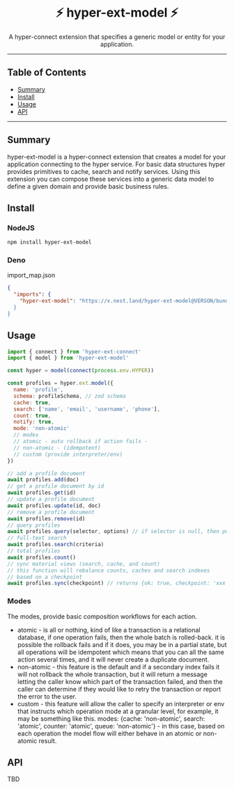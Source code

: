 <h1 align="center">⚡️ hyper-ext-model ⚡️</h1>
<p align="center">A hyper-connect extension that specifies a generic model or entity for your application.</p>

---

## Table of Contents

- [Summary](#summary)
- [Install](#install)
- [Usage](#usage)
- [API](#api)

---

## Summary

hyper-ext-model is a hyper-connect extension that creates a model for your application connecting to the hyper service. For basic data structures hyper provides primitives to cache, search and notify services. Using this extension you can compose these services into a generic data model to define a given domain and provide basic business rules.

## Install

### NodeJS

```sh
npm install hyper-ext-model
```

### Deno

import_map.json

```json
{
  "imports": {
    "hyper-ext-model": "https://x.nest.land/hyper-ext-model@VERSON/bundle.js
  }
}
```

## Usage

```js
import { connect } from 'hyper-ext-connect'
import { model } from 'hyper-ext-model'

const hyper = model(connect(process.env.HYPER))

const profiles = hyper.ext.model({
  name: 'profile',
  schema: profileSchema, // zod schema
  cache: true,
  search: ['name', 'email', 'username', 'phone'],
  count: true,
  notify: true,
  mode: 'non-atomic' 
  // modes 
  // atomic - auto rollback if action fails - 
  // non-atomic - (idempotent)
  // custom (provide interpreter/env)
})

// add a profile document
await profiles.add(doc)
// get a profile document by id
await profiles.get(id)
// update a profile document
await profiles.update(id, doc)
// remove a profile document
await profiles.remove(id)
// query profiles
await profiles.query(selector, options) // if selector is null, then pull list from cache
// full-text search
await profiles.search(criteria)
// total profiles
await profiles.count()
// sync material views (search, cache, and count)
// this function will rebalance counts, caches and search indexes 
// based on a checkpoint
await profiles.sync(checkpoint) // returns {ok: true, checkpoint: 'xxx'}
```

### Modes

The modes, provide basic composition workflows for each action.

- atomic - is all or nothing, kind of like a transaction is a relational database, if one operation fails, then the whole batch is rolled-back. it is possible the rollback fails and if it does, you may be in a partial state, but all operations will be idempotent which means that you can all the same action several times, and it will never create a duplicate document.
- non-atomic - this feature is the default and if a secondary index fails it will not rollback the whole transaction, but it will return a message letting the caller know which part of the transaction failed, and then the caller can determine if they would like to retry the transaction or report the error to the user.
- custom - this feature will allow the caller to specify an interpreter or env that instructs which operation mode at a granular level, for example, it may be something like this. modes: {cache: 'non-atomic', search: 'atomic', counter: 'atomic', queue: 'non-atomic'} - in this case, based on each operation the model flow will either behave in an atomic or non-atomic result.

## API

TBD